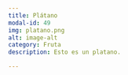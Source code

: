 ```yaml
---
title: Plátano
modal-id: 49
img: platano.png
alt: image-alt
category: Fruta
description: Esto es un platano.

---
```

